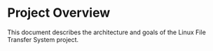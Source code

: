 # Project Overview

This document describes the architecture and goals of the Linux File Transfer System project.
